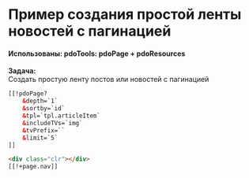 # Пример создания простой ленты новостей с пагинацией 

#### Использованы: pdoTools: pdoPage + pdoResources

**Задача:**<br>
Создать простую ленту постов или новостей с пагинацией

```html
[[!pdoPage?
	&depth=`1`
	&sortby=`id` 
	&tpl=`tpl.articleItem`
	&includeTVs=`img`
	&tvPrefix=``
	&limit=`5` 
]] 

<div class="clr"></div>
[[!+page.nav]]

```